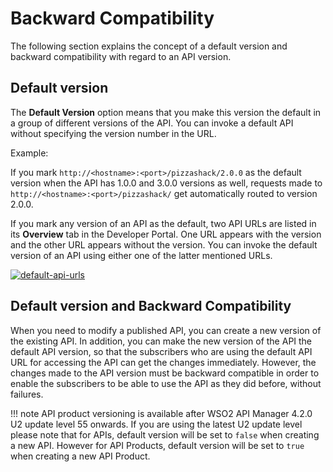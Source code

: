 # Backward Compatibility

The following section explains the concept of a default version and backward compatibility with regard to an API version.

## Default version

The **Default Version** option means that you make this version the default in a group of different versions of the API. You can invoke a default API without specifying the version number in the URL. 

Example:

If you mark `http://<hostname>:<port>/pizzashack/2.0.0` as the default version when the API has 1.0.0 and 3.0.0 versions as well, requests made to `http://<hostname>:<port>/pizzashack/` get automatically routed to version 2.0.0.

If you mark any version of an API as the default, two API URLs are listed in its **Overview** tab in the Developer Portal. One URL appears with the version and the other URL appears without the version. You can invoke the default version of an API using either one of the latter mentioned URLs.
   
   [![default-api-urls]({{base_path}}/assets/img/learn/default-api-urls.png)]({{base_path}}/assets/img/learn/default-api-urls.png)

## Default version and Backward Compatibility

When you need to modify a published API, you can create a new version of the existing API. In addition, you can make the new version of the API the default API version, so that the subscribers who are using the default API URL for accessing the API can get the changes immediately. However, the changes made to the API version must be backward compatible in order to enable the subscribers to be able to use the API as they did before, without failures. 

!!! note
    API product versioning is available after WSO2 API Manager 4.2.0 U2 update level 55 onwards.
    If you are using the latest U2 update level please note that for APIs, default version will be set to `false` when creating a new API. However for API Products, default version will be set to `true` when creating a new API Product.